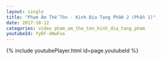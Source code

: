```yaml
---
layout: single
title: "Phạm Âm Thế Tôn - Kinh Địa Tạng Phẩm 2 (Phần 1)"
date: 2017-10-12
categories: video pham_am_the_ton_kinh_dia_tang_pham
youtubeId: YyDF-dNwFuo
---
```


{% include youtubePlayer.html id=page.youtubeId %}